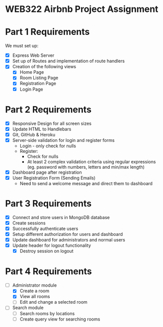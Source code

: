 # WEB322 Airbnb Project Assignment

# Part 1 Requirements
We must set up:
- [X] Express Web Server 
- [X] Set up of Routes and implementation of route handlers
- [X] Creation of the following views
  - [X] Home Page
  - [X] Room Listing Page
  - [X] Registration Page
  - [X] Login Page

# Part 2 Requirements
- [X] Responsive Design for all screen sizes
- [X] Update HTML to Handlebars
- [X] Git, GitHub & Heroku
- [X] Server-side validation for login and register forms
  - Login - only check for nulls
  - Register:
    - Check for nulls
    - At least 2 complex validation criteria using regular expressions (eg. password with numbers, letters and min/max length)
- [X] Dashboard page after registration
- [X] User Registration Form (Sending Emails)
  - Need to send a welcome message and direct them to dashboard

# Part 3 Requirements
- [X] Connect and store users in MongoDB database
- [X] Create sessions
- [X] Successfully authenticate users
- [X] Setup different authorization for users and dashboard
- [X] Update dashboard for administrators and normal users
- [X] Update header for logout functionality
  - [X] Destroy session on logout

# Part 4 Requirements
- [ ] Administrator module
  - [X] Create a room
  - [X] View all rooms
  - [ ] Edit and change a selected room
- [ ] Search module
  - [ ] Search rooms by locations
  - [ ] Create query view for searching rooms